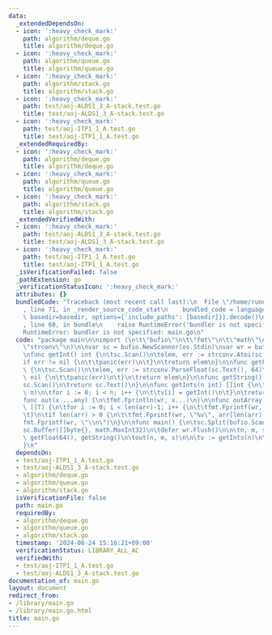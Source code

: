 ```yaml
---
data:
  _extendedDependsOn:
  - icon: ':heavy_check_mark:'
    path: algorithm/deque.go
    title: algorithm/deque.go
  - icon: ':heavy_check_mark:'
    path: algorithm/queue.go
    title: algorithm/queue.go
  - icon: ':heavy_check_mark:'
    path: algorithm/stack.go
    title: algorithm/stack.go
  - icon: ':heavy_check_mark:'
    path: test/aoj-ALDS1_3_A-stack.test.go
    title: test/aoj-ALDS1_3_A-stack.test.go
  - icon: ':heavy_check_mark:'
    path: test/aoj-ITP1_1_A.test.go
    title: test/aoj-ITP1_1_A.test.go
  _extendedRequiredBy:
  - icon: ':heavy_check_mark:'
    path: algorithm/deque.go
    title: algorithm/deque.go
  - icon: ':heavy_check_mark:'
    path: algorithm/queue.go
    title: algorithm/queue.go
  - icon: ':heavy_check_mark:'
    path: algorithm/stack.go
    title: algorithm/stack.go
  _extendedVerifiedWith:
  - icon: ':heavy_check_mark:'
    path: test/aoj-ALDS1_3_A-stack.test.go
    title: test/aoj-ALDS1_3_A-stack.test.go
  - icon: ':heavy_check_mark:'
    path: test/aoj-ITP1_1_A.test.go
    title: test/aoj-ITP1_1_A.test.go
  _isVerificationFailed: false
  _pathExtension: go
  _verificationStatusIcon: ':heavy_check_mark:'
  attributes: {}
  bundledCode: "Traceback (most recent call last):\n  File \"/home/runner/.local/lib/python3.10/site-packages/onlinejudge_verify/documentation/build.py\"\
    , line 71, in _render_source_code_stat\n    bundled_code = language.bundle(stat.path,\
    \ basedir=basedir, options={'include_paths': [basedir]}).decode()\n  File \"/home/runner/.local/lib/python3.10/site-packages/onlinejudge_verify/languages/user_defined.py\"\
    , line 68, in bundle\n    raise RuntimeError('bundler is not specified: {}'.format(str(path)))\n\
    RuntimeError: bundler is not specified: main.go\n"
  code: "package main\n\nimport (\n\t\"bufio\"\n\t\"fmt\"\n\t\"math\"\n\t\"os\"\n\t\
    \"strconv\"\n)\n\nvar sc = bufio.NewScanner(os.Stdin)\nvar wr = bufio.NewWriter(os.Stdout)\n\
    \nfunc getInt() int {\n\tsc.Scan()\n\telem, err := strconv.Atoi(sc.Text())\n\t\
    if err != nil {\n\t\tpanic(err)\n\t}\n\treturn elem\n}\n\nfunc getFloat64() float64\
    \ {\n\tsc.Scan()\n\telem, err := strconv.ParseFloat(sc.Text(), 64)\n\tif err !=\
    \ nil {\n\t\tpanic(err)\n\t}\n\treturn elem\n}\n\nfunc getString() string {\n\t\
    sc.Scan()\n\treturn sc.Text()\n}\n\nfunc getInts(n int) []int {\n\tv := make([]int,\
    \ n)\n\tfor i := 0; i < n; i++ {\n\t\tv[i] = getInt()\n\t}\n\treturn v\n}\n\n\
    func out(x ...any) {\n\tfmt.Fprintln(wr, x...)\n}\n\nfunc outArray[T any](arr\
    \ []T) {\n\tfor i := 0; i < len(arr)-1; i++ {\n\t\tfmt.Fprintf(wr, \"%v \", arr[i])\n\
    \t}\n\tif len(arr) > 0 {\n\t\tfmt.Fprintf(wr, \"%v\", arr[len(arr)-1])\n\t}\n\t\
    fmt.Fprintf(wr, \"\\n\")\n}\n\nfunc main() {\n\tsc.Split(bufio.ScanWords)\n\t\
    sc.Buffer([]byte{}, math.MaxInt32)\n\tdefer wr.Flush()\n\n\tn, m, s := getInt(),\
    \ getFloat64(), getString()\n\tout(n, m, s)\n\n\tv := getInts(n)\n\toutArray(v)\n\
    }\n"
  dependsOn:
  - test/aoj-ITP1_1_A.test.go
  - test/aoj-ALDS1_3_A-stack.test.go
  - algorithm/deque.go
  - algorithm/queue.go
  - algorithm/stack.go
  isVerificationFile: false
  path: main.go
  requiredBy:
  - algorithm/deque.go
  - algorithm/queue.go
  - algorithm/stack.go
  timestamp: '2024-08-24 15:16:21+09:00'
  verificationStatus: LIBRARY_ALL_AC
  verifiedWith:
  - test/aoj-ITP1_1_A.test.go
  - test/aoj-ALDS1_3_A-stack.test.go
documentation_of: main.go
layout: document
redirect_from:
- /library/main.go
- /library/main.go.html
title: main.go
---
```


